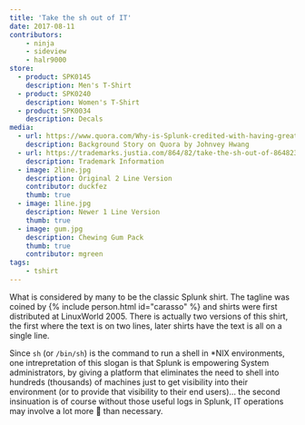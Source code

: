```yaml
---
title: 'Take the sh out of IT'
date: 2017-08-11
contributors:
    - ninja
    - sideview
    - halr9000
store: 
  - product: SPK0145
    description: Men's T-Shirt
  - product: SPK0240
    description: Women's T-Shirt
  - product: SPK0034
    description: Decals
media: 
  - url: https://www.quora.com/Why-is-Splunk-credited-with-having-great-product-marketing/answer/Johnvey-Hwang
    description: Background Story on Quora by Johnvey Hwang
  - url: https://trademarks.justia.com/864/82/take-the-sh-out-of-86482383.html
    description: Trademark Information
  - image: 2line.jpg
    description: Original 2 Line Version
    contributor: duckfez
    thumb: true
  - image: 1line.jpg
    description: Newer 1 Line Version
    thumb: true
  - image: gum.jpg
    description: Chewing Gum Pack
    thumb: true
    contributor: mgreen
tags: 
    - tshirt
---
```


What is considered by many to be the classic Splunk shirt. The tagline was coined by {% include person.html id="carasso" %} and shirts were first distributed at LinuxWorld 2005. There is actually two versions of this shirt, the first where the text is on two lines, later shirts have the text is all on a single line.

Since `sh` (or `/bin/sh`) is the command to run a shell in \*NIX environments, one intrepretation of this slogan is that Splunk is empowering System administrators, by giving a platform that eliminates the need to shell into hundreds (thousands) of machines just to get visibility into their environment (or to provide that visibility to their end users)... the second insinuation is of course without those useful logs in Splunk, IT operations may involve a lot more 💩 than necessary.
